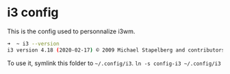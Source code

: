 # i3 config

This is the config used to personnalize i3wm.

```sh
➜  ~ i3 --version
i3 version 4.18 (2020-02-17) © 2009 Michael Stapelberg and contributors
```

To use it, symlink this folder to `~/.config/i3`.
`ln -s config-i3 ~/.config/i3`